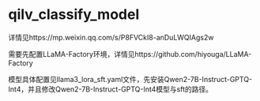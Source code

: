 # qilv_classify_model

详情见https://mp.weixin.qq.com/s/P8FVCkI8-anDuLWQIAgs2w

需要先配置LLaMA-Factory环境，详情见https://github.com/hiyouga/LLaMA-Factory

模型具体配置见llama3_lora_sft.yaml文件，先安装Qwen2-7B-Instruct-GPTQ-Int4，并且修改Qwen2-7B-Instruct-GPTQ-Int4模型与sft的路径。
